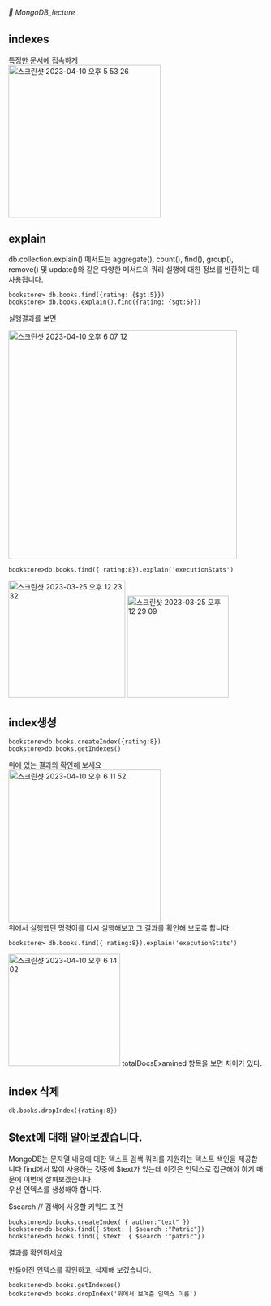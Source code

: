###### :cactus:  MongoDB_lecture



## indexes

특정한 문서에 접속하게     
<img width="300" alt="스크린샷 2023-04-10 오후 5 53 26" src="https://user-images.githubusercontent.com/48478079/230868767-c7b0a8d3-ee65-4c45-95e7-f139920e5513.png">


## explain  
db.collection.explain() 메서드는 aggregate(), count(), find(), group(), remove() 및 update()와 같은 다양한 메서드의 쿼리 실행에 대한 정보를 반환하는 데 사용됩니다.
```
bookstore> db.books.find({rating: {$gt:5}})
bookstore> db.books.explain().find({rating: {$gt:5}})
```   
실행결과를 보면   

<img width="450" alt="스크린샷 2023-04-10 오후 6 07 12" src="https://user-images.githubusercontent.com/48478079/230871000-03ffdfeb-eeac-4a69-b7d2-bf4f25e33c46.png">

``` 
bookstore>db.books.find({ rating:8}).explain('executionStats')
```  


<img width="230" alt="스크린샷 2023-03-25 오후 12 23 32" src="https://user-images.githubusercontent.com/48478079/227689479-1f7f24d4-833e-415f-8c07-7c3a9bb62a6e.png"> <img width="200" alt="스크린샷 2023-03-25 오후 12 29 09" src="https://user-images.githubusercontent.com/48478079/227689670-2c160196-3065-42ab-95b2-f8cec0abe337.png">
  
  
## index생성
```
bookstore>db.books.createIndex({rating:8})
bookstore>db.books.getIndexes() 
```  
위에 있는 결과와 확인해 보세요   
<img width="300" alt="스크린샷 2023-04-10 오후 6 11 52" src="https://user-images.githubusercontent.com/48478079/230871913-7138fe85-9ba2-4650-af57-5aaf201b7f54.png">     
위에서 실행했던 명령어를 다시 실행해보고 그 결과를 확인해 보도록 합니다. 
  
```
bookstore> db.books.find({ rating:8}).explain('executionStats')
```
<img width="220" alt="스크린샷 2023-04-10 오후 6 14 02" src="https://user-images.githubusercontent.com/48478079/230872682-6d7fb7d0-9057-4f92-a74b-86a8e664b58a.png">     
totalDocsExamined 항목을 보면 차이가 있다.  

## index 삭제
``` 
db.books.dropIndex({rating:8})
```

## $text에 대해 알아보겠습니다.  
MongoDB는 문자열 내용에 대한 텍스트 검색 쿼리를 지원하는 텍스트 색인을 제공합니다
find에서 많이 사용하는 것중에 $text가 있는데 이것은 인덱스로 접근해야 하기 때문에 이번에 살펴보겠습니다.     
우선 인덱스를 생성해야 합니다.  

$search // 검색에 사용할 키워드 조건

``` 
bookstore>db.books.createIndex( { author:"text" })
bookstore>db.books.find({ $text: { $search :"Patric"})
bookstore>db.books.find({ $text: { $search :"patric"})
```
결과를 확인하세요  

만들어진 인덱스를 확인하고, 삭제해 보겠습니다. 

``` 
bookstore>db.books.getIndexes()
bookstore>db.books.dropIndex('위에서 보여준 인덱스 이름')


```



